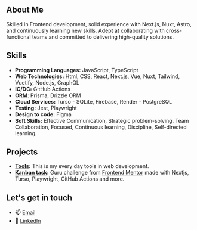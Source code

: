 ## About Me
Skilled in Frontend development, solid experience with Next.js, Nuxt, Astro, and continuously learning new skills. Adept at collaborating with cross-functional teams and committed to delivering high-quality solutions.

## Skills
-	**Programming Languages:** JavaScript, TypeScript
-	**Web Technologies:** Html, CSS, React, Next.js, Vue, Nuxt, Tailwind, Vuetify, Node.js, GraphQL
-	**IC/DC:** GitHub Actions
-	**ORM**: Prisma, Drizzle ORM
-	**Cloud Services:** Turso - SQLite, Firebase, Render - PostgreSQL
-	**Testing:** Jest, Playwright
-	**Design to code:** Figma
-	**Soft Skills:** Effective Communication, Strategic problem-solving, Team Collaboration, Focused, Continuous learning, Discipline, Self-directed learning.


## Projects
- **[Tools](https://github.com/jeancarlosruiz/tools):** This is my every day tools in web development.
- **[Kanban task](https://github.com/jeancarlosruiz/kanban-task):** Guru challenge from [Frontend Mentor](https://www.frontendmentor.io/home) made with Nextjs, Turso, Playwright, GitHub Actions and more.

## Let's get in touch
- 📫 [Email](mailto:contactme@jeancarlosruiz.com)
- 🏢 [LinkedIn](https://www.linkedin.com/in/jeancarlosruiz)
